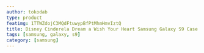 ```yaml
---
author: tokodab
type: product
featimg: 1TTWZdojC3MQdFtuwypBfPtMhmHmvIztQ
title: Disney Cinderela Dream a Wish Your Heart Samsung Galaxy S9 Case
tags: [samsung, galaxy, s9]
category: [samsung]
---
```

